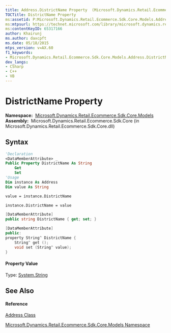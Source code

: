 ```yaml
---
title: Address.DistrictName Property  (Microsoft.Dynamics.Retail.Ecommerce.Sdk.Core.Models)
TOCTitle: DistrictName Property
ms:assetid: P:Microsoft.Dynamics.Retail.Ecommerce.Sdk.Core.Models.Address.DistrictName
ms:mtpsurl: https://technet.microsoft.com/library/microsoft.dynamics.retail.ecommerce.sdk.core.models.address.districtname(v=AX.60)
ms:contentKeyID: 65317166
author: Khairunj
ms.author: daxcpft
ms.date: 05/18/2015
mtps_version: v=AX.60
f1_keywords:
- Microsoft.Dynamics.Retail.Ecommerce.Sdk.Core.Models.Address.DistrictName
dev_langs:
- CSharp
- C++
- VB
---
```


# DistrictName Property

**Namespace:**  [Microsoft.Dynamics.Retail.Ecommerce.Sdk.Core.Models](microsoft-dynamics-retail-ecommerce-sdk-core-models-namespace.md)  
**Assembly:**  Microsoft.Dynamics.Retail.Ecommerce.Sdk.Core (in Microsoft.Dynamics.Retail.Ecommerce.Sdk.Core.dll)

## Syntax

``` vb
'Declaration
<DataMemberAttribute> _
Public Property DistrictName As String
    Get
    Set
'Usage
Dim instance As Address
Dim value As String

value = instance.DistrictName

instance.DistrictName = value
```

``` csharp
[DataMemberAttribute]
public string DistrictName { get; set; }
```

``` c++
[DataMemberAttribute]
public:
property String^ DistrictName {
    String^ get ();
    void set (String^ value);
}
```

#### Property Value

Type: [System.String](https://technet.microsoft.com/library/s1wwdcbf\(v=ax.60\))  

## See Also

#### Reference

[Address Class](address-class-microsoft-dynamics-retail-ecommerce-sdk-core-models.md)

[Microsoft.Dynamics.Retail.Ecommerce.Sdk.Core.Models Namespace](microsoft-dynamics-retail-ecommerce-sdk-core-models-namespace.md)

